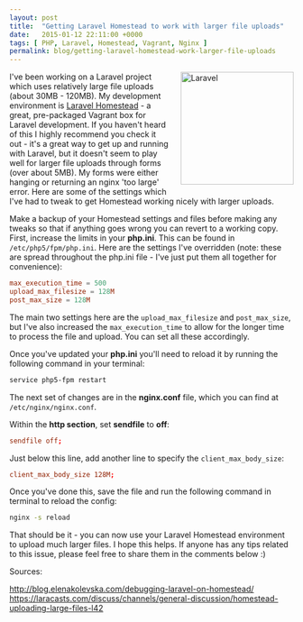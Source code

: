 ```yaml
---
layout: post
title:  "Getting Laravel Homestead to work with larger file uploads"
date:   2015-01-12 22:11:00 +0000
tags: [ PHP, Laravel, Homestead, Vagrant, Nginx ]
permalink: blog/getting-laravel-homestead-work-larger-file-uploads
---
```

<img src="/uploads/laravel-four-icon_0.png" style="width:200px; float:right;margin-left:20px; margin-bottom:20px;" alt="Laravel"/> I've been working on a Laravel project which uses relatively large file uploads (about 30MB - 120MB). My development environment is [Laravel Homestead](http://laravel.com/docs/4.2/homestead) - a great, pre-packaged Vagrant box for Laravel development. If you haven't heard of this I highly recommend you check it out - it's a great way to get up and running with Laravel, but it doesn't seem to play well for larger file uploads through forms (over about 5MB). My forms were either hanging or returning an nginx 'too large' error. Here are some of the settings which I've had to tweak to get Homestead working nicely with larger uploads.

Make a backup of your Homestead settings and files before making any tweaks so that if anything goes wrong you can revert to a working copy. First, increase the limits in your **php.ini**. This can be found in `/etc/php5/fpm/php.ini`. Here are the settings I've overridden (note: these are spread throughout the php.ini file - I've just put them all together for convenience):

```conf
max_execution_time = 500
upload_max_filesize = 128M
post_max_size = 128M
```

The main two settings here are the `upload_max_filesize` and `post_max_size`, but I've also increased the `max_execution_time` to allow for the longer time to process the file and upload. You can set all these accordingly.

Once you've updated your **php.ini** you'll need to reload it by running the following command in your terminal:

```bash
service php5-fpm restart
```

The next set of changes are in the **nginx.conf** file, which you can find at `/etc/nginx/nginx.conf`.

Within the **http section**, set **sendfile** to **off**:

```conf
sendfile off;
```

Just below this line, add another line to specify the `client_max_body_size`:

```conf
client_max_body_size 128M;
```

Once you've done this, save the file and run the following command in terminal to reload the config:

```bash
nginx -s reload
```

That should be it - you can now use your Laravel Homestead environment to upload much larger files. I hope this helps. If anyone has any tips related to this issue, please feel free to share them in the comments below :)

Sources:

<http://blog.elenakolevska.com/debugging-laravel-on-homestead/>
<https://laracasts.com/discuss/channels/general-discussion/homestead-uploading-large-files-l42>